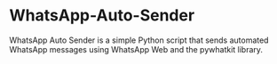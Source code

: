 # WhatsApp-Auto-Sender
WhatsApp Auto Sender is a simple Python script that sends automated WhatsApp messages using WhatsApp Web and the pywhatkit library.
